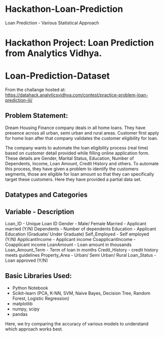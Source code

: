 # Hackathon-Loan-Prediction
 Loan Prediction - Various Statistical Approach

# Hackathon Project: Loan Prediction from Analytics Vidhya.
# Loan-Prediction-Dataset

From the challange hosted at: https://datahack.analyticsvidhya.com/contest/practice-problem-loan-prediction-iii/

## Problem Statement:

Dream Housing Finance company deals in all home loans. They have presence across all urban, semi urban and rural areas. Customer first apply for home loan after that company validates the customer eligibility for loan.

The company wants to automate the loan eligibility process (real time) based on customer detail provided while filling online application form. These details are Gender, Marital Status, Education, Number of Dependents, Income, Loan Amount, Credit History and others. To automate this process, they have given a problem to identify the customers segments, those are eligible for loan amount so that they can specifically target these customers. Here they have provided a partial data set.

## Datatypes and Categories

Variable - Description
-------------------------
Loan_ID - Unique Loan ID
Gender - Male/ Female
Married - Applicant married (Y/N)
Dependents - Number of dependents
Education - Applicant Education (Graduate/ Under Graduate)
Self_Employed - Self employed (Y/N)
ApplicantIncome - Applicant income
CoapplicantIncome - Coapplicant income
LoanAmount - Loan amount in thousands
Loan_Amount_Term - Term of loan in months
Credit_History - credit history meets guidelines
Property_Area - Urban/ Semi Urban/ Rural
Loan_Status - Loan approved (Y/N)


## Basic Libraries Used:
*	Python Notebook
*	Scikit-learn (PCA, K-NN, SVM, Naive Bayes, Decision Tree, Random Forest, Logistic Regression)
*	matplotlib
*	numpy, scipy
*	pandas

Here, we try comparing the accuracy of various models to understand which approach works best.
